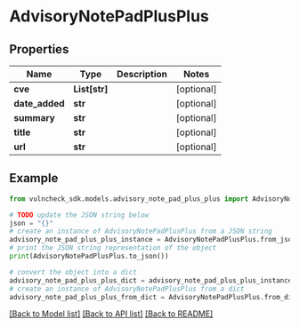 # AdvisoryNotePadPlusPlus


## Properties

Name | Type | Description | Notes
------------ | ------------- | ------------- | -------------
**cve** | **List[str]** |  | [optional] 
**date_added** | **str** |  | [optional] 
**summary** | **str** |  | [optional] 
**title** | **str** |  | [optional] 
**url** | **str** |  | [optional] 

## Example

```python
from vulncheck_sdk.models.advisory_note_pad_plus_plus import AdvisoryNotePadPlusPlus

# TODO update the JSON string below
json = "{}"
# create an instance of AdvisoryNotePadPlusPlus from a JSON string
advisory_note_pad_plus_plus_instance = AdvisoryNotePadPlusPlus.from_json(json)
# print the JSON string representation of the object
print(AdvisoryNotePadPlusPlus.to_json())

# convert the object into a dict
advisory_note_pad_plus_plus_dict = advisory_note_pad_plus_plus_instance.to_dict()
# create an instance of AdvisoryNotePadPlusPlus from a dict
advisory_note_pad_plus_plus_from_dict = AdvisoryNotePadPlusPlus.from_dict(advisory_note_pad_plus_plus_dict)
```
[[Back to Model list]](../README.md#documentation-for-models) [[Back to API list]](../README.md#documentation-for-api-endpoints) [[Back to README]](../README.md)



